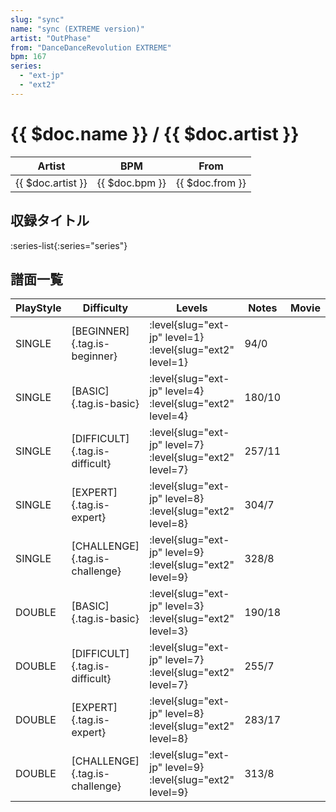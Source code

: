 ```yaml
---
slug: "sync"
name: "sync (EXTREME version)"
artist: "OutPhase"
from: "DanceDanceRevolution EXTREME"
bpm: 167
series:
  - "ext-jp"
  - "ext2"
---
```


# {{ $doc.name }} / {{ $doc.artist }}

|Artist|BPM|From|
|------|---|----|
|{{ $doc.artist }}|{{ $doc.bpm }}|{{ $doc.from }}|

## 収録タイトル

:series-list{:series="series"}

## 譜面一覧

|PlayStyle|Difficulty|Levels|Notes|Movie|
|---------|----------|------|-----|-----|
|SINGLE|[BEGINNER]{.tag.is-beginner}|<div class="field is-grouped is-grouped-multiline">:level{slug="ext-jp" level=1} :level{slug="ext2" level=1}</div>|94/0||
|SINGLE|[BASIC]{.tag.is-basic}|<div class="field is-grouped is-grouped-multiline">:level{slug="ext-jp" level=4} :level{slug="ext2" level=4}</div>|180/10||
|SINGLE|[DIFFICULT]{.tag.is-difficult}|<div class="field is-grouped is-grouped-multiline">:level{slug="ext-jp" level=7} :level{slug="ext2" level=7}</div>|257/11||
|SINGLE|[EXPERT]{.tag.is-expert}|<div class="field is-grouped is-grouped-multiline">:level{slug="ext-jp" level=8} :level{slug="ext2" level=8}</div>|304/7||
|SINGLE|[CHALLENGE]{.tag.is-challenge}|<div class="field is-grouped is-grouped-multiline">:level{slug="ext-jp" level=9} :level{slug="ext2" level=9}</div>|328/8||
|DOUBLE|[BASIC]{.tag.is-basic}|<div class="field is-grouped is-grouped-multiline">:level{slug="ext-jp" level=3} :level{slug="ext2" level=3}</div>|190/18||
|DOUBLE|[DIFFICULT]{.tag.is-difficult}|<div class="field is-grouped is-grouped-multiline">:level{slug="ext-jp" level=7} :level{slug="ext2" level=7}</div>|255/7||
|DOUBLE|[EXPERT]{.tag.is-expert}|<div class="field is-grouped is-grouped-multiline">:level{slug="ext-jp" level=8} :level{slug="ext2" level=8}</div>|283/17||
|DOUBLE|[CHALLENGE]{.tag.is-challenge}|<div class="field is-grouped is-grouped-multiline">:level{slug="ext-jp" level=9} :level{slug="ext2" level=9}</div>|313/8||

